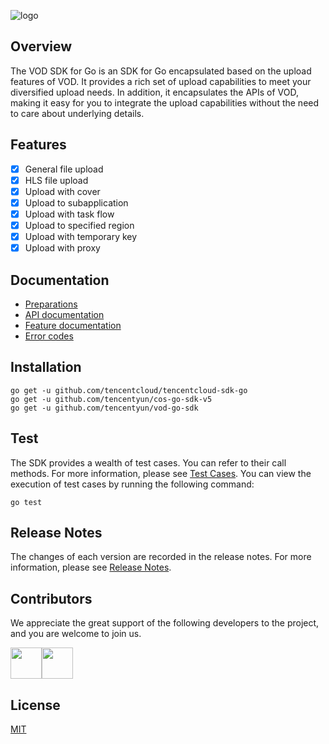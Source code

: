 ![logo](https://main.qcloudimg.com/raw/af3d70d4f8161afdb4b3364060ffdec4.jpg)
## Overview
The VOD SDK for Go is an SDK for Go encapsulated based on the upload features of VOD. It provides a rich set of upload capabilities to meet your diversified upload needs. In addition, it encapsulates the APIs of VOD, making it easy for you to integrate the upload capabilities without the need to care about underlying details.

## Features
* [x] General file upload
* [x] HLS file upload
* [x] Upload with cover
* [x] Upload to subapplication
* [x] Upload with task flow
* [x] Upload to specified region
* [x] Upload with temporary key
* [x] Upload with proxy

## Documentation
- [Preparations](https://intl.cloud.tencent.com/document/product/266/33912)
- [API documentation](https://intl.cloud.tencent.com/document/product/266/33919)
- [Feature documentation](https://intl.cloud.tencent.com/document/product/266/33919)
- [Error codes](https://intl.cloud.tencent.com/document/product/266/33919)

## Installation
```
go get -u github.com/tencentcloud/tencentcloud-sdk-go
go get -u github.com/tencentyun/cos-go-sdk-v5
go get -u github.com/tencentyun/vod-go-sdk
```

## Test
The SDK provides a wealth of test cases. You can refer to their call methods. For more information, please see [Test Cases](https://github.com/tencentyun/vod-go-sdk/blob/master/client_test.go).
You can view the execution of test cases by running the following command:
```
go test
```

## Release Notes
The changes of each version are recorded in the release notes. For more information, please see [Release Notes](https://github.com/tencentyun/vod-go-sdk/releases).

## Contributors
We appreciate the great support of the following developers to the project, and you are welcome to join us.

<a href="https://github.com/xujianguo"><img width=50 height=50 src="https://avatars1.githubusercontent.com/u/7297536?s=60&v=4" /></a><a href="https://github.com/soulhdb"><img width=50 height=50 src="https://avatars3.githubusercontent.com/u/5770953?s=60&v=4" /></a>

## License
[MIT](https://github.com/tencentyun/vod-go-sdk/blob/master/LICENSE)
